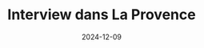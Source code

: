 ---
layout: default
date: 2024-12-09
img: 
category: info
title: "Interview dans La Provence"
description: "Un nouveau plan contre le bruit en ville"
tags: presse
tag_url: /presse/
button_name: Lire l'article
doclink: "/doc/presse/2024-12-09_interview_la_provence.jpg"

---